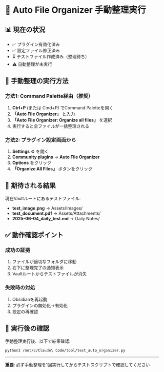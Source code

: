 # 🔧 Auto File Organizer 手動整理実行

## 📊 現在の状況
- ✅ プラグイン有効化済み
- ✅ 設定ファイル修正済み  
- ⏳ テストファイル作成済み（整理待ち）
- ⚠️ 自動整理が未実行

## 🚀 手動整理の実行方法

### 方法1: Command Palette経由（推奨）
1. **Ctrl+P** (または Cmd+P) でCommand Paletteを開く
2. **「Auto File Organizer」** と入力
3. **「Auto File Organizer: Organize all files」** を選択
4. 実行すると全ファイルが一括整理される

### 方法2: プラグイン設定画面から
1. **Settings** ⚙️ を開く
2. **Community plugins** → **Auto File Organizer** 
3. **Options** をクリック
4. **「Organize All Files」** ボタンをクリック

## 📁 期待される結果

現在Vaultルートにあるテストファイル:
- **test_image.png** → Assets/Images/
- **test_document.pdf** → Assets/Attachments/
- **2025-06-04_daily_test.md** → Daily Notes/

## ✅ 動作確認ポイント

### 成功の証拠
1. ファイルが適切なフォルダに移動
2. 右下に整理完了の通知表示
3. Vaultルートからテストファイルが消失

### 失敗時の対処
1. Obsidianを再起動
2. プラグインの無効化→有効化
3. 設定の再確認

## 🎯 実行後の確認

手動整理実行後、以下で結果確認:
```bash
python3 /mnt/c/Claude\ Code/tool/test_auto_organizer.py
```

---
**重要**: 必ず手動整理を1回実行してからテストスクリプトで確認してください